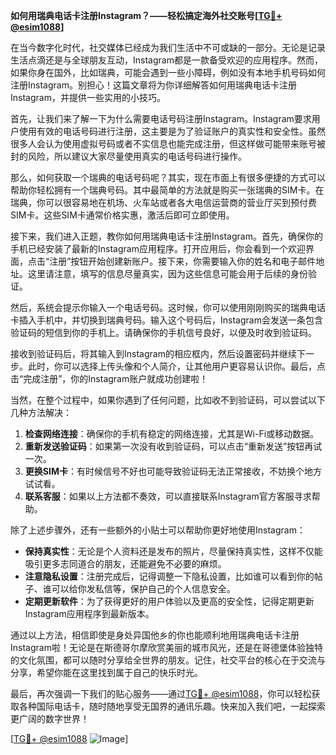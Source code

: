 **如何用瑞典电话卡注册Instagram？——轻松搞定海外社交账号[[TG💪+ @esim1088](https://t.me/s/esim1088)]**

在当今数字化时代，社交媒体已经成为我们生活中不可或缺的一部分。无论是记录生活点滴还是与全球朋友互动，Instagram都是一款备受欢迎的应用程序。然而，如果你身在国外，比如瑞典，可能会遇到一些小障碍，例如没有本地手机号码如何注册Instagram。别担心！这篇文章将为你详细解答如何用瑞典电话卡注册Instagram，并提供一些实用的小技巧。

首先，让我们来了解一下为什么需要电话号码注册Instagram。Instagram要求用户使用有效的电话号码进行注册，这主要是为了验证账户的真实性和安全性。虽然很多人会认为使用虚拟号码或者不实信息也能完成注册，但这样做可能带来账号被封的风险，所以建议大家尽量使用真实的电话号码进行操作。

那么，如何获取一个瑞典的电话号码呢？其实，现在市面上有很多便捷的方式可以帮助你轻松拥有一个瑞典号码。其中最简单的方法就是购买一张瑞典的SIM卡。在瑞典，你可以很容易地在机场、火车站或者各大电信运营商的营业厅买到预付费SIM卡。这些SIM卡通常价格实惠，激活后即可立即使用。

接下来，我们进入正题，教你如何用瑞典电话卡注册Instagram。首先，确保你的手机已经安装了最新的Instagram应用程序。打开应用后，你会看到一个欢迎界面，点击“注册”按钮开始创建新账户。接下来，你需要输入你的姓名和电子邮件地址。这里请注意，填写的信息尽量真实，因为这些信息可能会用于后续的身份验证。

然后，系统会提示你输入一个电话号码。这时候，你可以使用刚刚购买的瑞典电话卡插入手机中，并切换到瑞典号码。输入这个号码后，Instagram会发送一条包含验证码的短信到你的手机上。请确保你的手机信号良好，以便及时收到验证码。

接收到验证码后，将其输入到Instagram的相应框内，然后设置密码并继续下一步。此时，你可以选择上传头像和个人简介，让其他用户更容易认识你。最后，点击“完成注册”，你的Instagram账户就成功创建啦！

当然，在整个过程中，如果你遇到了任何问题，比如收不到验证码，可以尝试以下几种方法解决：

1. **检查网络连接**：确保你的手机有稳定的网络连接，尤其是Wi-Fi或移动数据。
2. **重新发送验证码**：如果第一次没有收到验证码，可以点击“重新发送”按钮再试一次。
3. **更换SIM卡**：有时候信号不好也可能导致验证码无法正常接收，不妨换个地方试试看。
4. **联系客服**：如果以上方法都不奏效，可以直接联系Instagram官方客服寻求帮助。

除了上述步骤外，还有一些额外的小贴士可以帮助你更好地使用Instagram：

- **保持真实性**：无论是个人资料还是发布的照片，尽量保持真实性，这样不仅能吸引更多志同道合的朋友，还能避免不必要的麻烦。
- **注意隐私设置**：注册完成后，记得调整一下隐私设置，比如谁可以看到你的帖子、谁可以给你发私信等，保护自己的个人信息安全。
- **定期更新软件**：为了获得更好的用户体验以及更高的安全性，记得定期更新Instagram应用程序到最新版本。

通过以上方法，相信即使是身处异国他乡的你也能顺利地用瑞典电话卡注册Instagram啦！无论是在斯德哥尔摩欣赏美丽的城市风光，还是在哥德堡体验独特的文化氛围，都可以随时分享给全世界的朋友。记住，社交平台的核心在于交流与分享，希望你能在这里找到属于自己的快乐时光。

最后，再次强调一下我们的贴心服务——通过[TG💪+ @esim1088](https://t.me/s/esim1088)，你可以轻松获取各种国际电话卡，随时随地享受无国界的通讯乐趣。快来加入我们吧，一起探索更广阔的数字世界！

[[TG💪+ @esim1088](https://t.me/s/esim1088) ![Image](https://i.postimg.cc/4NQfJmqS/Snipaste-2025-05-13-00-14-12.png)]